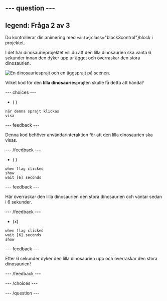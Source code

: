 --- question ---
---
legend: Fråga 2 av 3
---

Du kontrollerar din animering med `vänta`{:class="block3control"}block i projektet.

I det här dinosaurieprojektet vill du att den lilla dinosaurien ska vänta 6 sekunder innan den dyker upp ur ägget och överraskar den stora dinosaurien.

![En dinosauriesprajt och en äggsprajt på scenen.](images/quiz-q2.png)

Vilket kod för den **lilla dinosaurie**sprajten skulle få detta att hända?

--- choices ---

- ( )
```blocks3
när denna sprajt klickas
visa
```

  --- feedback ---

Denna kod behöver användarinteraktion för att den lilla dinosaurien ska visas.

  --- /feedback ---

- ( )
```blocks3
when flag clicked
show
wait [6] seconds
```

  --- feedback ---

 Här överraskar den lilla dinosaurien den stora dinosaurien och väntar sedan i 6 sekunder.

  --- /feedback ---

- (x)
```blocks3
when flag clicked
wait [6] seconds
show
```

  --- feedback ---

 Efter 6 sekunder dyker den lilla dinosaurien upp och överraskar den stora dinosaurien!

  --- /feedback ---

--- /choices ---

--- /question ---
